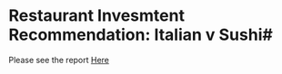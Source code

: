 # Restaurant Invesmtent Recommendation: Italian v Sushi#

Please see the report [Here](https://drive.google.com/file/d/1gRSKhPBJJVQYE6LCJfMaXC6jrgJeNNbT/view?usp=sharing)
